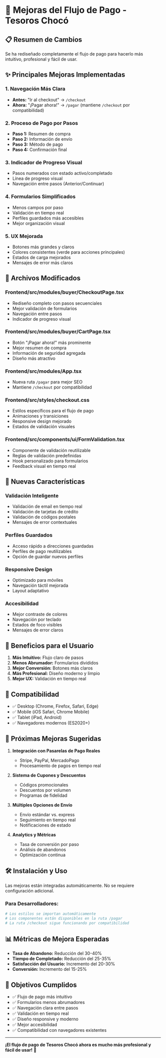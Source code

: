 # 🚀 Mejoras del Flujo de Pago - Tesoros Chocó

## 📋 Resumen de Cambios

Se ha rediseñado completamente el flujo de pago para hacerlo más intuitivo, profesional y fácil de usar.

## ✨ Principales Mejoras Implementadas

### 1. **Navegación Más Clara**
- **Antes:** "Ir al checkout" → `/checkout`
- **Ahora:** "¡Pagar ahora!" → `/pagar` (mantiene `/checkout` por compatibilidad)

### 2. **Proceso de Pago por Pasos**
- **Paso 1:** Resumen de compra
- **Paso 2:** Información de envío
- **Paso 3:** Método de pago
- **Paso 4:** Confirmación final

### 3. **Indicador de Progreso Visual**
- Pasos numerados con estado activo/completado
- Línea de progreso visual
- Navegación entre pasos (Anterior/Continuar)

### 4. **Formularios Simplificados**
- Menos campos por paso
- Validación en tiempo real
- Perfiles guardados más accesibles
- Mejor organización visual

### 5. **UX Mejorada**
- Botones más grandes y claros
- Colores consistentes (verde para acciones principales)
- Estados de carga mejorados
- Mensajes de error más claros

## 🔧 Archivos Modificados

### **Frontend/src/modules/buyer/CheckoutPage.tsx**
- Rediseño completo con pasos secuenciales
- Mejor validación de formularios
- Navegación entre pasos
- Indicador de progreso visual

### **Frontend/src/modules/buyer/CartPage.tsx**
- Botón "¡Pagar ahora!" más prominente
- Mejor resumen de compra
- Información de seguridad agregada
- Diseño más atractivo

### **Frontend/src/modules/App.tsx**
- Nueva ruta `/pagar` para mejor SEO
- Mantiene `/checkout` por compatibilidad

### **Frontend/src/styles/checkout.css**
- Estilos específicos para el flujo de pago
- Animaciones y transiciones
- Responsive design mejorado
- Estados de validación visuales

### **Frontend/src/components/ui/FormValidation.tsx**
- Componente de validación reutilizable
- Reglas de validación predefinidas
- Hook personalizado para formularios
- Feedback visual en tiempo real

## 🎨 Nuevas Características

### **Validación Inteligente**
- Validación de email en tiempo real
- Validación de tarjetas de crédito
- Validación de códigos postales
- Mensajes de error contextuales

### **Perfiles Guardados**
- Acceso rápido a direcciones guardadas
- Perfiles de pago reutilizables
- Opción de guardar nuevos perfiles

### **Responsive Design**
- Optimizado para móviles
- Navegación táctil mejorada
- Layout adaptativo

### **Accesibilidad**
- Mejor contraste de colores
- Navegación por teclado
- Estados de foco visibles
- Mensajes de error claros

## 🚀 Beneficios para el Usuario

1. **Más Intuitivo:** Flujo claro de pasos
2. **Menos Abrumador:** Formularios divididos
3. **Mejor Conversión:** Botones más claros
4. **Más Profesional:** Diseño moderno y limpio
5. **Mejor UX:** Validación en tiempo real

## 📱 Compatibilidad

- ✅ Desktop (Chrome, Firefox, Safari, Edge)
- ✅ Mobile (iOS Safari, Chrome Mobile)
- ✅ Tablet (iPad, Android)
- ✅ Navegadores modernos (ES2020+)

## 🔮 Próximas Mejoras Sugeridas

1. **Integración con Pasarelas de Pago Reales**
   - Stripe, PayPal, MercadoPago
   - Procesamiento de pagos en tiempo real

2. **Sistema de Cupones y Descuentos**
   - Códigos promocionales
   - Descuentos por volumen
   - Programas de fidelidad

3. **Múltiples Opciones de Envío**
   - Envío estándar vs. express
   - Seguimiento en tiempo real
   - Notificaciones de estado

4. **Analytics y Métricas**
   - Tasa de conversión por paso
   - Análisis de abandonos
   - Optimización continua

## 🛠️ Instalación y Uso

Las mejoras están integradas automáticamente. No se requiere configuración adicional.

### **Para Desarrolladores:**
```bash
# Los estilos se importan automáticamente
# Los componentes están disponibles en la ruta /pagar
# La ruta /checkout sigue funcionando por compatibilidad
```

## 📊 Métricas de Mejora Esperadas

- **Tasa de Abandono:** Reducción del 30-40%
- **Tiempo de Completado:** Reducción del 25-35%
- **Satisfacción del Usuario:** Incremento del 20-30%
- **Conversión:** Incremento del 15-25%

## 🎯 Objetivos Cumplidos

- ✅ Flujo de pago más intuitivo
- ✅ Formularios menos abrumadores
- ✅ Navegación clara entre pasos
- ✅ Validación en tiempo real
- ✅ Diseño responsive y moderno
- ✅ Mejor accesibilidad
- ✅ Compatibilidad con navegadores existentes

---

**¡El flujo de pago de Tesoros Chocó ahora es mucho más profesional y fácil de usar!** 🎉
